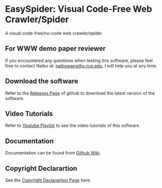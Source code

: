 <!-- # 请您Star Please Star

如果你觉得此工具不错，请轻轻点击此页面右上角**Star**按钮增加项目曝光度，谢谢！

If you think this tool is good, please gently click the **Star** button in the upper right corner at this page to increase the project exposure, thank you! -->

# EasySpider: Visual Code-Free Web Crawler/Spider

A visual code-free/no-code web crawler/spider.

## For WWW demo paper reviewer

If you encountered any questions when testing this software, please feel free to contact Naibo at: naibowang@u.nus.edu, I will help you at any time.

## Download the software

Refer to the [Releases Page](https://github.com/NaiboWang/EasySpider/releases) of github to download the latest version of the software.

## Video Tutorials

Refer to [Youtube Playlist](https://youtube.com/playlist?list=PL0kEFEkWrT7mt9MUlEBV2DTo1QsaanUTp) to see the video tutorials of this software.

## Documentation

Documentation can be found from [Github Wiki](https://github.com/NaiboWang/EasySpider/wiki).

## Copyright Declarartion

See the [Copyright Declarartion Page](https://github.com/NaiboWang/EasySpider/blob/master/media/readme_back.md) here.

<!-- ## Ethics Discussion
Various fields can benefit from web crawlers due to their open access nature.
Inevitably, there will be some risk of malicious use or data infringement issue, e.g., automatic order swiping and ticket grabbing, but this is contrary to our expectations. As a tool developer, we only hope that it can be used for legitimate purposes. We advocate the reasonable and legal utilization of our system, respecting and protecting the data security and privacy. -->